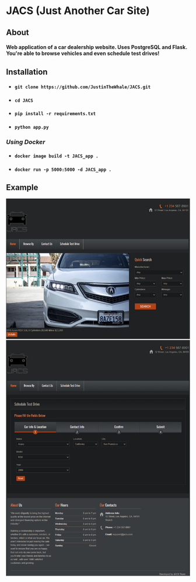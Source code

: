 # JACS (Just Another Car Site)

## About 


#### Web application of a car dealership website. Uses PostgreSQL and Flask. You're able to browse vehicles and even schedule test drives! 

## Installation 
* #### ``` git clone https://github.com/JustinTheWhale/JACS.git ```
* #### ``` cd JACS ```
* #### ``` pip install -r requirements.txt ```
* #### ``` python app.py ```
### _*Using Docker*_
* #### ```docker image build -t JACS_app .```
* #### ```docker run -p 5000:5000 -d JACS_app .```

## Example
<img src="examples/example1.png">
<img src="examples/example2.png">